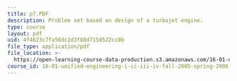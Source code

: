 ```yaml
---
title: p7.PDF
description: Problem set based on design of a turbojet engine.
type: course
layout: pdf
uid: 4f4623c7fa56dc2d3f80d7158522cc8b
file_type: application/pdf
file_location: >-
  https://open-learning-course-data-production.s3.amazonaws.com/16-01-unified-engineering-i-ii-iii-iv-fall-2005-spring-2006/4f4623c7fa56dc2d3f80d7158522cc8b_p7.PDF
course_id: 16-01-unified-engineering-i-ii-iii-iv-fall-2005-spring-2006
---
```

